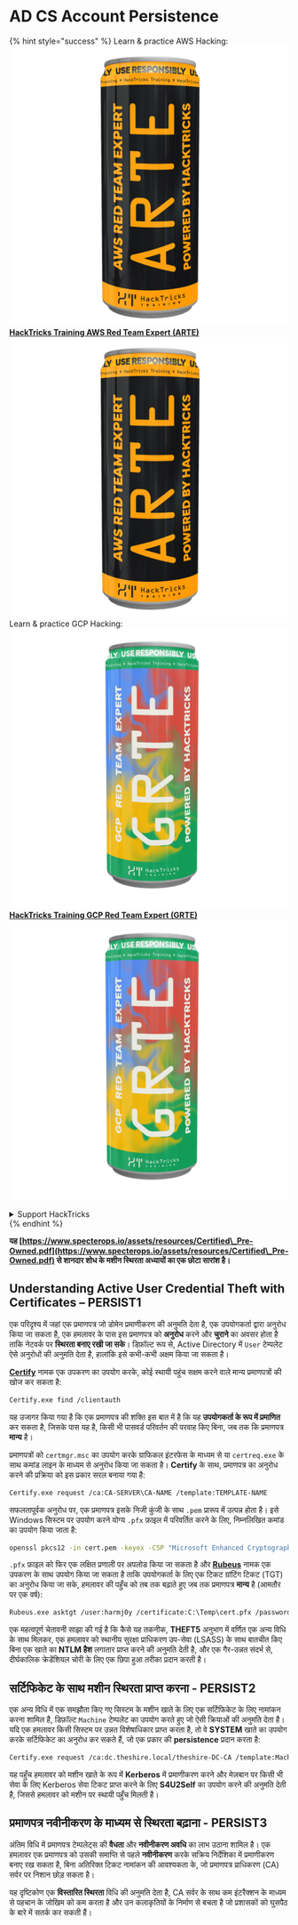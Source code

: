 # AD CS Account Persistence

{% hint style="success" %}
Learn & practice AWS Hacking:<img src="/.gitbook/assets/arte.png" alt="" data-size="line">[**HackTricks Training AWS Red Team Expert (ARTE)**](https://training.hacktricks.xyz/courses/arte)<img src="/.gitbook/assets/arte.png" alt="" data-size="line">\
Learn & practice GCP Hacking: <img src="/.gitbook/assets/grte.png" alt="" data-size="line">[**HackTricks Training GCP Red Team Expert (GRTE)**<img src="/.gitbook/assets/grte.png" alt="" data-size="line">](https://training.hacktricks.xyz/courses/grte)

<details>

<summary>Support HackTricks</summary>

* Check the [**subscription plans**](https://github.com/sponsors/carlospolop)!
* **Join the** 💬 [**Discord group**](https://discord.gg/hRep4RUj7f) or the [**telegram group**](https://t.me/peass) or **follow** us on **Twitter** 🐦 [**@hacktricks\_live**](https://twitter.com/hacktricks\_live)**.**
* **Share hacking tricks by submitting PRs to the** [**HackTricks**](https://github.com/carlospolop/hacktricks) and [**HackTricks Cloud**](https://github.com/carlospolop/hacktricks-cloud) github repos.

</details>
{% endhint %}

**यह [https://www.specterops.io/assets/resources/Certified\_Pre-Owned.pdf](https://www.specterops.io/assets/resources/Certified\_Pre-Owned.pdf) से शानदार शोध के मशीन स्थिरता अध्यायों का एक छोटा सारांश है।**

## **Understanding Active User Credential Theft with Certificates – PERSIST1**

एक परिदृश्य में जहां एक प्रमाणपत्र जो डोमेन प्रमाणीकरण की अनुमति देता है, एक उपयोगकर्ता द्वारा अनुरोध किया जा सकता है, एक हमलावर के पास इस प्रमाणपत्र को **अनुरोध** करने और **चुराने** का अवसर होता है ताकि नेटवर्क पर **स्थिरता बनाए रखी जा सके**। डिफ़ॉल्ट रूप से, Active Directory में `User` टेम्पलेट ऐसे अनुरोधों की अनुमति देता है, हालांकि इसे कभी-कभी अक्षम किया जा सकता है।

[**Certify**](https://github.com/GhostPack/Certify) नामक एक उपकरण का उपयोग करके, कोई स्थायी पहुंच सक्षम करने वाले मान्य प्रमाणपत्रों की खोज कर सकता है:
```bash
Certify.exe find /clientauth
```
यह उजागर किया गया है कि एक प्रमाणपत्र की शक्ति इस बात में है कि यह **उपयोगकर्ता के रूप में प्रमाणित** कर सकता है, जिसके पास यह है, किसी भी पासवर्ड परिवर्तन की परवाह किए बिना, जब तक कि प्रमाणपत्र **मान्य** है।

प्रमाणपत्रों को `certmgr.msc` का उपयोग करके ग्राफिकल इंटरफेस के माध्यम से या `certreq.exe` के साथ कमांड लाइन के माध्यम से अनुरोध किया जा सकता है। **Certify** के साथ, प्रमाणपत्र का अनुरोध करने की प्रक्रिया को इस प्रकार सरल बनाया गया है:
```bash
Certify.exe request /ca:CA-SERVER\CA-NAME /template:TEMPLATE-NAME
```
सफलतापूर्वक अनुरोध पर, एक प्रमाणपत्र इसके निजी कुंजी के साथ `.pem` प्रारूप में उत्पन्न होता है। इसे Windows सिस्टम पर उपयोग करने योग्य `.pfx` फ़ाइल में परिवर्तित करने के लिए, निम्नलिखित कमांड का उपयोग किया जाता है:
```bash
openssl pkcs12 -in cert.pem -keyex -CSP "Microsoft Enhanced Cryptographic Provider v1.0" -export -out cert.pfx
```
`.pfx` फ़ाइल को फिर एक लक्षित प्रणाली पर अपलोड किया जा सकता है और [**Rubeus**](https://github.com/GhostPack/Rubeus) नामक एक उपकरण के साथ उपयोग किया जा सकता है ताकि उपयोगकर्ता के लिए एक टिकट ग्रांटिंग टिकट (TGT) का अनुरोध किया जा सके, हमलावर की पहुँच को तब तक बढ़ाते हुए जब तक प्रमाणपत्र **मान्य** है (आमतौर पर एक वर्ष):
```bash
Rubeus.exe asktgt /user:harmj0y /certificate:C:\Temp\cert.pfx /password:CertPass!
```
एक महत्वपूर्ण चेतावनी साझा की गई है कि कैसे यह तकनीक, **THEFT5** अनुभाग में वर्णित एक अन्य विधि के साथ मिलकर, एक हमलावर को स्थानीय सुरक्षा प्राधिकरण उप-सेवा (LSASS) के साथ बातचीत किए बिना एक खाते का **NTLM हैश** लगातार प्राप्त करने की अनुमति देती है, और एक गैर-उन्नत संदर्भ से, दीर्घकालिक क्रेडेंशियल चोरी के लिए एक छिपा हुआ तरीका प्रदान करती है।

## **सर्टिफिकेट के साथ मशीन स्थिरता प्राप्त करना - PERSIST2**

एक अन्य विधि में एक समझौता किए गए सिस्टम के मशीन खाते के लिए एक सर्टिफिकेट के लिए नामांकन करना शामिल है, डिफ़ॉल्ट `Machine` टेम्पलेट का उपयोग करते हुए जो ऐसी क्रियाओं की अनुमति देता है। यदि एक हमलावर किसी सिस्टम पर उन्नत विशेषाधिकार प्राप्त करता है, तो वे **SYSTEM** खाते का उपयोग करके सर्टिफिकेट का अनुरोध कर सकते हैं, जो एक प्रकार की **persistence** प्रदान करता है:
```bash
Certify.exe request /ca:dc.theshire.local/theshire-DC-CA /template:Machine /machine
```
यह पहुँच हमलावर को मशीन खाते के रूप में **Kerberos** में प्रमाणीकरण करने और मेज़बान पर किसी भी सेवा के लिए Kerberos सेवा टिकट प्राप्त करने के लिए **S4U2Self** का उपयोग करने की अनुमति देती है, जिससे हमलावर को मशीन पर स्थायी पहुँच मिलती है।

## **प्रमाणपत्र नवीनीकरण के माध्यम से स्थिरता बढ़ाना - PERSIST3**

अंतिम विधि में प्रमाणपत्र टेम्पलेट्स की **वैधता** और **नवीनीकरण अवधि** का लाभ उठाना शामिल है। एक हमलावर एक प्रमाणपत्र को उसकी समाप्ति से पहले **नवीनीकरण** करके सक्रिय निर्देशिका में प्रमाणीकरण बनाए रख सकता है, बिना अतिरिक्त टिकट नामांकन की आवश्यकता के, जो प्रमाणपत्र प्राधिकरण (CA) सर्वर पर निशान छोड़ सकता है।

यह दृष्टिकोण एक **विस्तारित स्थिरता** विधि की अनुमति देता है, CA सर्वर के साथ कम इंटरैक्शन के माध्यम से पहचान के जोखिम को कम करता है और उन कलाकृतियों के निर्माण से बचता है जो प्रशासकों को घुसपैठ के बारे में सतर्क कर सकती हैं।
